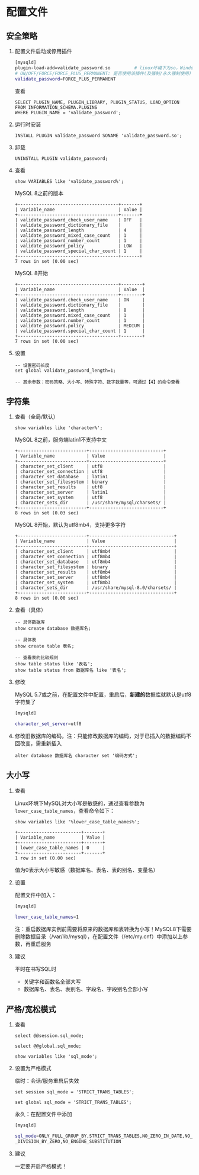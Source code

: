 # 配置文件

## 安全策略

1. 配置文件启动或停用插件

   ```bash
   [mysqld] 
   plugin-load-add=validate_password.so 		# linux环境下为so，Windows环境下为dll
   # ON/OFF/FORCE/FORCE_PLUS_PERMANENT: 是否使用该插件(及强制/永久强制使用) 
   validate_password=FORCE_PLUS_PERMANENT
   ```

   查看

   ```mysql
   SELECT PLUGIN_NAME, PLUGIN_LIBRARY, PLUGIN_STATUS, LOAD_OPTION
   FROM INFORMATION_SCHEMA.PLUGINS
   WHERE PLUGIN_NAME = 'validate_password';
   ```

2. 运行时安装

   ```mysql
   INSTALL PLUGIN validate_password SONAME 'validate_password.so';
   ```

3. 卸载

   ```mysql
   UNINSTALL PLUGIN validate_password;
   ```

4. 查看

   ```mysql
   show VARIABLES like 'validate_password%';
   ```

   MySQL 8之前的版本

   ```shell
   +--------------------------------------+-------+
   | Variable_name                        | Value |
   +--------------------------------------+-------+
   | validate_password_check_user_name    | OFF   |
   | validate_password_dictionary_file    |       |
   | validate_password_length             | 4     |
   | validate_password_mixed_case_count   | 1     |
   | validate_password_number_count       | 1     |
   | validate_password_policy             | LOW   |
   | validate_password_special_char_count | 1     |
   +--------------------------------------+-------+
   7 rows in set (0.00 sec)
   ```

   MySQL 8开始

   ```shell
   +--------------------------------------+--------+
   | Variable_name                        | Value  |
   +--------------------------------------+--------+
   | validate_password.check_user_name    | ON     |
   | validate_password.dictionary_file    |        |
   | validate_password.length             | 8      |
   | validate_password.mixed_case_count   | 1      |
   | validate_password.number_count       | 1      |
   | validate_password.policy             | MEDIUM |
   | validate_password.special_char_count | 1      |
   +--------------------------------------+--------+
   7 rows in set (0.00 sec)
   ```

5. 设置

   ```mysql
   -- 设置密码长度
   set global validate_password_length=1;
   
   -- 其余参数：密码策略、大小写、特殊字符、数字数量等，可通过【4】的命令查看
   ```



## 字符集

1. 查看（全局/默认）

   ```mysql
   show variables like 'character%'; 
   ```

   MySQL 8之前，服务端latin1不支持中文

   ```shell
   +--------------------------+----------------------------+
   | Variable_name            | Value                      |
   +--------------------------+----------------------------+
   | character_set_client     | utf8                       |
   | character_set_connection | utf8                       |
   | character_set_database   | latin1                     |
   | character_set_filesystem | binary                     |
   | character_set_results    | utf8                       |
   | character_set_server     | latin1                     |
   | character_set_system     | utf8                       |
   | character_sets_dir       | /usr/share/mysql/charsets/ |
   +--------------------------+----------------------------+
   8 rows in set (0.03 sec)
   ```

   MySQL 8开始，默认为utf8mb4，支持更多字符

   ```shell
   +--------------------------+--------------------------------+
   | Variable_name            | Value                          |
   +--------------------------+--------------------------------+
   | character_set_client     | utf8mb4                        |
   | character_set_connection | utf8mb4                        |
   | character_set_database   | utf8mb4                        |
   | character_set_filesystem | binary                         |
   | character_set_results    | utf8mb4                        |
   | character_set_server     | utf8mb4                        |
   | character_set_system     | utf8mb3                        |
   | character_sets_dir       | /usr/share/mysql-8.0/charsets/ |
   +--------------------------+--------------------------------+
   8 rows in set (0.00 sec)
   ```

2. 查看（具体）

   ```mysql
   -- 具体数据库
   show create database 数据库名;
   
   -- 具体表
   show create table 表名;
   
   -- 查看表的比较规则
   show table status like '表名';
   show table status from 数据库名 like '表名';
   ```

3. 修改

   MySQL 5.7或之前，在配置文件中配置，重启后，**新建的**数据库就默认是utf8字符集了

   ```bash
   [mysqld]
   
   character_set_server=utf8
   ```

4. 修改旧数据库的编码，注：只能修改数据库的编码，对于已插入的数据编码不回改变，需重新插入

   ```mysql
   alter database 数据库名 character set '编码方式';
   ```

   

## 大小写

1. 查看

   Linux环境下MySQL对大小写是敏感的，通过查看参数为`lower_case_table_names`，查看命令如下：

   ```mysql
   show variables like '%lower_case_table_names%';
   ```

   ```shell
   +------------------------+-------+
   | Variable_name          | Value |
   +------------------------+-------+
   | lower_case_table_names | 0     |
   +------------------------+-------+
   1 row in set (0.00 sec)
   ```

   值为0表示大小写敏感（数据库名、表名、表的别名、变量名）

2. 设置

   配置文件中加入：

   ```bash
   [mysqld]
   
   lower_case_table_names=1
   ```

   注：重启数据库实例前需要将原来的数据库和表转换为小写！MySQL8下需要删除数据目录（/var/lib/mysql），在配置文件（/etc/my.cnf）中添加以上参数，再重启服务

3. 建议

   平时在书写SQL时

   * 关键字和函数名全部大写
   * 数据库名、表名、表别名、字段名、字段别名全部小写



## 严格/宽松模式

1. 查看

   ```mysql
   select @@session.sql_mode;
   
   select @@global.sql_mode;
   
   show variables like 'sql_mode';
   ```

2. 设置为严格模式

   临时：会话/服务重启后失效

   ```mysql
   set session sql_mode = 'STRICT_TRANS_TABLES';
   
   set global sql_mode = 'STRICT_TRANS_TABLES';
   ```

   永久：在配置文件中添加

   ```bash
   [mysqld]
   
   sql_mode=ONLY_FULL_GROUP_BY,STRICT_TRANS_TABLES,NO_ZERO_IN_DATE,NO_ZERO_DATE,ERROR_FOR
   _DIVISION_BY_ZERO,NO_ENGINE_SUBSTITUTION
   ```

3. 建议

   一定要开启严格模式！
